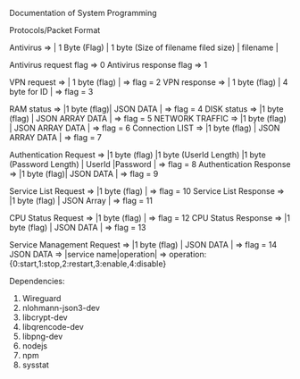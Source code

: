 Documentation of System Programming

Protocols/Packet Format

Antivirus => | 1 Byte (Flag) | 1 byte (Size of filename filed size) | filename |

Antivirus request flag => 0
Antivirus response flag => 1

VPN request => | 1 byte (flag) | => flag = 2
VPN response => | 1 byte (flag) | 4 byte for ID | => flag = 3

RAM status => |1 byte (flag)| JSON DATA | => flag = 4
DISK status => |1 byte (flag) | JSON ARRAY DATA | => flag = 5
NETWORK TRAFFIC => |1 byte (flag) | JSON ARRAY DATA | => flag = 6
Connection LIST => |1 byte (flag) | JSON ARRAY DATA | => flag = 7

Authentication Request => |1 byte (flag) |1 byte (UserId Length) |1 byte (Password Length) | UserId |Password | => flag = 8
Authentication Response => |1 byte (flag)| JSON DATA | => flag = 9

Service List Request => |1 byte (flag) | => flag = 10
Service List Response => |1 byte (flag) | JSON Array | => flag = 11

CPU Status Request => |1 byte (flag) | => flag = 12
CPU Status Response => |1 byte (flag) | JSON DATA | => flag = 13

Service Management Request => |1 byte (flag) | JSON DATA | => flag = 14
JSON DATA => |service name|operation| => operation: {0:start,1:stop,2:restart,3:enable,4:disable}

Dependencies:
1. Wireguard
2. nlohmann-json3-dev
3. libcrypt-dev
4. libqrencode-dev
5. libpng-dev
6. nodejs
7. npm
8. sysstat